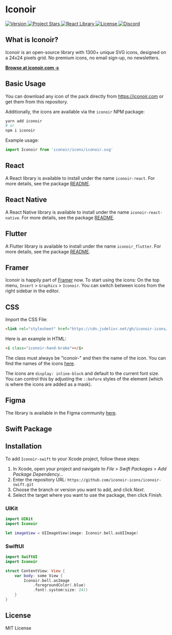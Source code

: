 # Iconoir

<div>

  <a href="https://github.com/lucaburgio/iconoir/releases">
    <img src="https://img.shields.io/github/v/release/lucaburgio/iconoir?style=flat-square" alt="Version" />
  </a>
  <a href="https://github.com/lucaburgio/iconoir">
    <img src="https://img.shields.io/github/stars/lucaburgio/iconoir?style=flat-square" alt="Project Stars" />
  </a>
  <a href="https://www.npmjs.com/package/iconoir-react">
    <img src="https://img.shields.io/npm/dm/iconoir-react?color=98E8F3&label=react&style=flat-square" alt="React Library" />
  </a>
  <a href="https://github.com/lucaburgio/iconoir/blob/main/LICENSE">
    <img src="https://img.shields.io/github/license/lucaburgio/iconoir?style=flat-square" alt="License" />
  </a>
  <a href="https://discord.gg/txXcKCAmKW">
    <img src="https://img.shields.io/discord/998909400234348615?color=5865f2&label=Discord&style=flat-square" alt="Discord" />
  </a>
</div>

## What is Iconoir?

Iconoir is an open-source library with 1300+ unique SVG icons, designed on a 24x24 pixels grid. No premium icons, no email sign-up, no newsletters.

<a href="https://iconoir.com"><strong>Browse at iconoir.com &rarr;</strong></a>





## Basic Usage

You can download any icon of the pack directly from https://iconoir.com or get them from this repository.

Additionally, the icons are available via the `iconoir` NPM package:
```bash
yarn add iconoir
# or
npm i iconoir
```

Example usage:
```js
import Iconoir from 'iconoir/icons/iconoir.svg'
```

## React

A React library is available to install under the name `iconoir-react`. For more details, see the package [README](./packages/iconoir-react).

## React Native

A React Native library is available to install under the name `iconoir-react-native`. For more details, see the package [README](./packages/iconoir-react-native).

## Flutter

A Flutter library is available to install under the name `iconoir_flutter`. For more details, see the package [README](./packages/iconoir-flutter).

## Framer

Iconoir is happily part of [Framer](https://framer.com) now. To start using the icons: On the top menu, `Insert` > `Graphics` > `Iconoir`.
You can switch between icons from the right sidebar in the editor.

## CSS

Import the CSS File:

```html
<link rel="stylesheet" href="https://cdn.jsdelivr.net/gh/iconoir-icons/iconoir@main/css/iconoir.css">
```

Here is an example in HTML:

```html
<i class="iconoir-hand-brake"></i>
```
The class must always be "iconoir-" and then the name of the icon. You can find the names of the icons [here](https://iconoir.com).

The icons are `display: inline-block` and default to the current font size. You can control this
by adjusting the `::before` styles of the element (which is where the icons are added as a mask).

## Figma

The library is available in the Figma community [here](https://www.figma.com/community/file/983248991460488027/Iconoir-Pack).

## Swift Package

## Installation

To add `Iconoir-swift` to your Xcode project, follow these steps:

1. In Xcode, open your project and navigate to *File* > *Swift Packages* > *Add Package Dependency...*
2. Enter the repository URL: `https://github.com/iconoir-icons/iconoir-swift.git`
3. Choose the branch or version you want to add, and click *Next*.
4. Select the target where you want to use the package, then click *Finish*.

### UIKit

```swift
import UIKit
import Iconoir

let imageView = UIImageView(image: Iconoir.bell.asUIImage)
```

### SwiftUI

```swift
import SwiftUI
import Iconoir

struct ContentView: View {
    var body: some View {
        Iconoir.bell.asImage
            .foregroundColor(.blue)
            .font(.system(size: 24))
    }
}
```

## License

MIT License
